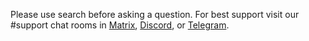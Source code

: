 Please use search before asking a question. For best support visit our #support chat rooms in [Matrix](https://chat.decred.org/#/room/#support:decred.org), [Discord](https://discord.com/channels/349993843728449537/350007452152102923), or [Telegram](https://t.me/DecredSupport).
